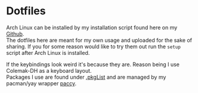 # Dotfiles

Arch Linux can be installed by my installation script found here on my [Github](https://github.com/ALX99/Arch-AI).  
The dotfiles here are meant for my own usage and uploaded for the sake of sharing. If you for some reason would like to try them out run the `setup` script after Arch Linux is installed.

If the keybindings look weird it's because they are. Reason being I use Colemak-DH as a keyboard layout.  
Packages I use are found under [.pkgList](https://github.com/ALX99/dotfiles/blob/master/.pkgList) and are managed by my pacman/yay wrapper [paccy](https://github.com/ALX99/dotfiles/blob/master/bin/paccy).